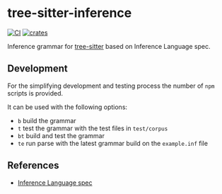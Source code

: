 # tree-sitter-inference

[![CI][ci]](https://github.com/Inferara/tree-sitter-inference/actions/workflows/ci.yml)
[![crates][crates]](https://crates.io/crates/tree-sitter-inference)

Inference grammar for [tree-sitter](https://github.com/tree-sitter/tree-sitter) based on Inference Language spec.

## Development

For the simplifying development and testing process the number of `npm` scripts is provided.

It can be used with the following options:

- `b` build the grammar
- `t` test the grammar with the test files in `test/corpus`
- `bt` build and test the grammar
- `te` run parse with the latest grammar build on the `example.inf` file

## References

- [Inference Language spec](https://github.com/Inferara/inference-language-spec)

[ci]: https://img.shields.io/github/actions/workflow/status/Inferara/tree-sitter-inference/ci.yml?logo=github&label=CI
[crates]: https://img.shields.io/crates/v/tree-sitter-inference?logo=rust
